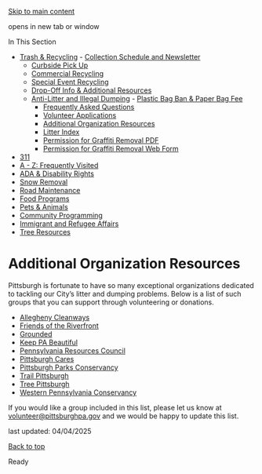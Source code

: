 [Skip to main content](https://www.pittsburghpa.gov/Resident-Services/Trash-Recycling/Anti-Litter-and-Illegal-Dumping/Additional-Organization-Resources#main-content)

opens in new tab or window

In This Section

- [Trash & Recycling](https://www.pittsburghpa.gov/Resident-Services/Trash-Recycling)  - [Collection Schedule and Newsletter](https://www.pittsburghpa.gov/Resident-Services/Trash-Recycling/Collection-Schedule-and-Newsletter)
  - [Curbside Pick Up](https://www.pittsburghpa.gov/Resident-Services/Trash-Recycling/Curbside-Pick-Up)
  - [Commercial Recycling](https://www.pittsburghpa.gov/Resident-Services/Trash-Recycling/Commercial-Recycling)
  - [Special Event Recycling](https://www.pittsburghpa.gov/Resident-Services/Trash-Recycling/Special-Event-Recycling)
  - [Drop-Off Info & Additional Resources](https://www.pittsburghpa.gov/Resident-Services/Trash-Recycling/Drop-Off-Info-Additional-Resources)
  - [Anti-Litter and Illegal Dumping](https://www.pittsburghpa.gov/Resident-Services/Trash-Recycling/Anti-Litter-and-Illegal-Dumping)    - [Plastic Bag Ban & Paper Bag Fee](https://www.pittsburghpa.gov/Resident-Services/Trash-Recycling/Anti-Litter-and-Illegal-Dumping/Plastic-Bag-Ban-Paper-Bag-Fee)
    - [Frequently Asked Questions](https://www.pittsburghpa.gov/Resident-Services/Trash-Recycling/Anti-Litter-and-Illegal-Dumping/Frequently-Asked-Questions)
    - [Volunteer Applications](https://www.pittsburghpa.gov/Resident-Services/Trash-Recycling/Anti-Litter-and-Illegal-Dumping/Volunteer-Applications)
    - [Additional Organization Resources](https://www.pittsburghpa.gov/Resident-Services/Trash-Recycling/Anti-Litter-and-Illegal-Dumping/Additional-Organization-Resources)
    - [Litter Index](https://www.pittsburghpa.gov/Resident-Services/Trash-Recycling/Anti-Litter-and-Illegal-Dumping/Litter-Index)
    - [Permission for Graffiti Removal PDF](https://www.pittsburghpa.gov/Resident-Services/Trash-Recycling/Anti-Litter-and-Illegal-Dumping/Permission-for-Graffiti-Removal-Form)
    - [Permission for Graffiti Removal Web Form](https://www.pittsburghpa.gov/Resident-Services/Trash-Recycling/Anti-Litter-and-Illegal-Dumping/Permission-for-Graffiti-Removal-Form-Web-Form)
- [311](https://www.pittsburghpa.gov/Resident-Services/311)
- [A - Z: Frequently Visited](https://www.pittsburghpa.gov/Resident-Services/A-Z-Frequently-Visited)
- [ADA & Disability Rights](https://www.pittsburghpa.gov/Resident-Services/ADA-Disability-Rights)
- [Snow Removal](https://www.pittsburghpa.gov/Resident-Services/Snow-Removal)
- [Road Maintenance](https://www.pittsburghpa.gov/Resident-Services/Road-Maintenance)
- [Food Programs](https://www.pittsburghpa.gov/Resident-Services/Food-Programs)
- [Pets & Animals](https://www.pittsburghpa.gov/Resident-Services/Pets-Animals)
- [Community Programming](https://www.pittsburghpa.gov/Resident-Services/Community-Programming)
- [Immigrant and Refugee Affairs](https://www.pittsburghpa.gov/Resident-Services/Immigrant-and-Refugee-Affairs)
- [Tree Resources](https://www.pittsburghpa.gov/Resident-Services/Tree-Resources)

# Additional Organization Resources

Pittsburgh is fortunate to have so many exceptional organizations dedicated to tackling our City’s litter and dumping problems. Below is a list of such groups that you can support through volunteering or donations.

- [Allegheny Cleanways](https://www.alleghenycleanways.org/)
- [Friends of the Riverfront](https://friendsoftheriverfront.org/)
- [Grounded](https://groundedpgh.org/)
- [Keep PA Beautiful](https://www.keeppabeautiful.org/)
- [Pennsylvania Resources Council](https://prc.org/)
- [Pittsburgh Cares](https://www.pittsburghcares.org/)
- [Pittsburgh Parks Conservancy](https://www.pittsburghparks.org/)
- [Trail Pittsburgh](https://www.trailpittsburgh.org/)
- [Tree Pittsburgh](https://www.treepittsburgh.org/)
- [Western Pennsylvania Conservancy](https://waterlandlife.org/)

If you would like a group included in this list, please let us know at [volunteer@pittsburghpa.gov](mailto:volunteer@pittsburghpa.gov) and we would be happy to update this list.

last updated: 04/04/2025

[Back to top](https://www.pittsburghpa.gov/Resident-Services/Trash-Recycling/Anti-Litter-and-Illegal-Dumping/Additional-Organization-Resources#body-top)

Ready
